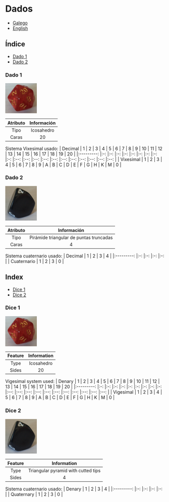 # Dados

- [Galego](dados.md#índice)
- [English](dados.md#index)

## Índice
- [Dado 1](dados.md#dado-1)
- [Dado 2](dados.md#dado-2)

### Dado 1
<img src="../media/dado-1.jpg" width="100" alt="Imaxe do dado 1" title="Dado 1">

| Atributo  | Información   |
|:--------: |:-----------:  |
|   Tipo    |  Icosahedro   |
|   Caras   |      20       |

Sistema Vixesimal usado:
|  Decimal      | 1     | 2     | 3     | 4     | 5     | 6     | 7     | 8     | 9     | 10    | 11    | 12    | 13    | 14    | 15    | 16    | 17    | 18    | 19    | 20    |
|:---------:    |:-:    |:-:    |:-:    |:-:    |:-:    |:-:    |:-:    |:-:    |:-:    |:--:   |:--:   |:--:   |:--:   |:--:   |:--:   |:--:   |:--:   |:--:   |:--:   |:--:   |
| Vixesimal     | 1     | 2     | 3     | 4     | 5     | 6     | 7     | 8     | 9     |  A    |  B    |  C    |  D    |  E    |  F    |  G    |  H    |  K    |  M    |  0    |

### Dado 2
<img src="../media/dado-2.jpg" width="100" alt="Imaxe do dado 2" title="Dado 2">

| Atributo  | Información                              |
|:--------: |:-----------:                             |
|   Tipo    |  Pirámide triangular de puntas truncadas |
|   Caras   |      4                                   |

Sistema cuaternario usado:
|  Decimal      | 1     | 2     | 3     | 4     |
|:---------:    |:-:    |:-:    |:-:    |:-:    |
| Cuaternario   | 1     | 2     | 3     | 0     |


## Index
- [Dice 1](datos.md#dice-1)
- [Dice 2](datos.md#dice-2)


### Dice 1
<img src="../media/dado-1.jpg" width="100" alt="Image of dice 1" title="Dice 1">

| Feature   | Information   |
|:--------: |:-----------:  |
|   Type    |  Icosahedro   |
|   Sides   |      20       |

Vigesimal system used:
|  Denary       | 1     | 2     | 3     | 4     | 5     | 6     | 7     | 8     | 9     | 10    | 11    | 12    | 13    | 14    | 15    | 16    | 17    | 18    | 19    | 20    |
|:---------:    |:-:    |:-:    |:-:    |:-:    |:-:    |:-:    |:-:    |:-:    |:-:    |:--:   |:--:   |:--:   |:--:   |:--:   |:--:   |:--:   |:--:   |:--:   |:--:   |:--:   |
| Vigesimal     | 1     | 2     | 3     | 4     | 5     | 6     | 7     | 8     | 9     |  A    |  B    |  C    |  D    |  E    |  F    |  G    |  H    |  K    |  M    |  0    |

### Dice 2
<img src="../media/dado-2.jpg" width="100" alt="Image of dice 2" title="Dice 2">

| Feature   | Information                              |
|:--------: |:-----------:                             |
|   Type    |  Triangular pyramid with cutted tips     |
|   Sides   |      4                                   |

Sistema cuaternario usado:
|  Denary      | 1     | 2     | 3     | 4     |
|:---------:   |:-:    |:-:    |:-:    |:-:    |
| Quaternary   | 1     | 2     | 3     | 0     |

